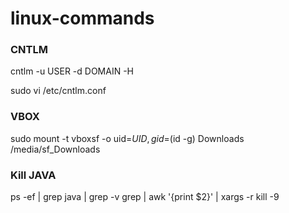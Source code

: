 # linux-commands

### CNTLM

cntlm -u USER -d DOMAIN -H

sudo vi /etc/cntlm.conf

### VBOX

sudo mount -t vboxsf -o uid=$UID,gid=$(id -g) Downloads /media/sf_Downloads

### Kill JAVA

ps -ef | grep java | grep -v grep | awk '{print $2}' | xargs -r kill -9

